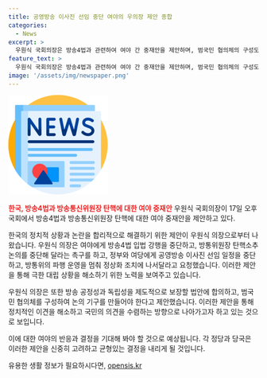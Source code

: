 ```yaml
---
title: 공영방송 이사진 선임 중단 여야의 우의장 제안 종합
categories:
  - News
excerpt: >
  우원식 국회의장은 방송4법과 관련하여 여야 간 중재안을 제안하며, 범국민 협의체의 구성도 제안했다. 그는 극한 대립을 물러나 공영방송 제도를 설계해보자고 촉구했고, 여당에게는 입법 강행을 중단하고 법안을 재검토할 것을 촉구했다. 또한, 공영방송 이사진 선임과 방통위의 파행 운영을 중단해 정상화 조치에 나서달라고 요청했다. 여야는 우 의장의 제안에 대한 답변을 기다리며, 신중한 결정을 내릴 것으로 보인다.
feature_text: >
  우원식 국회의장은 방송4법과 관련하여 여야 간 중재안을 제안하며, 범국민 협의체의 구성도 제안했다. 그는 극한 대립을 물러나 공영방송 제도를 설계해보자고 촉구했고, 여당에게는 입법 강행을 중단하고 법안을 재검토할 것을 촉구했다. 또한, 공영방송 이사진 선임과 방통위의 파행 운영을 중단해 정상화 조치에 나서달라고 요청했다. 여야는 우 의장의 제안에 대한 답변을 기다리며, 신중한 결정을 내릴 것으로 보인다.
image: '/assets/img/newspaper.png'
---
```


<p><img src="/assets/img/newspaper.png" alt="kimp 속보" /></p>

<p><b><span style="color: #ee2323;">한국, 방송4법과 방송통신위원장 탄핵에 대한 여야 중재안</span></b>
우원식 국회의장이 17일 오후 국회에서 방송4법과 방송통신위원장 탄핵에 대한 여야 중재안을 제안하고 있다.</p>

<p>한국의 정치적 상황과 논란을 합리적으로 해결하기 위한 제안이 우원식 의장으로부터 나왔습니다. 우원식 의장은 여야에게 방송4법 입법 강행을 중단하고, 방통위원장 탄핵소추 논의를 중단해 달라는 촉구를 하고, 정부와 여당에게 공영방송 이사진 선임 일정을 중단하고, 방통위의 파행 운영을 멈춰 정상화 조치에 나서달라고 요청했습니다. 이러한 제안을 통해 극한 대립 상황을 해소하기 위한 노력을 보여주고 있습니다.</p>

<p>우원식 의장은 또한 방송 공정성과 독립성을 제도적으로 보장할 법안에 합의하고, 범국민 협의체를 구성하여 논의 기구를 만들어야 한다고 제안했습니다. 이러한 제안을 통해 정치적인 이견을 해소하고 국민의 의견을 수렴하는 방향으로 나아가고자 하고 있는 것으로 보입니다.</p>

<p>이에 대한 여야의 반응과 결정을 기대해 봐야 할 것으로 예상됩니다. 각 정당과 당국은 이러한 제안을 신중히 고려하고 균형있는 결정을 내리게 될 것입니다.</p>
유용한 생활 정보가 필요하시다면, <a href="https://opensis.kr" rel="dofollow">opensis.kr</a>


